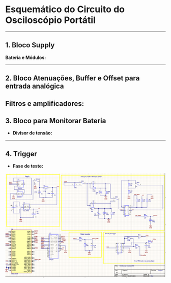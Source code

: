 # Esquemático do Circuito do Osciloscópio Portátil
---

## 1. Bloco Supply
**Bateria e Módulos:**

---

## 2. Bloco Atenuações, Buffer e Offset para entrada analógica
**Filtros e amplificadores:**
---

## 3. Bloco para Monitorar Bateria
- **Divisor de tensão:**

---

## 4. Trigger
- **Fase de teste:**

![Esquemático do Circuito](Schematic.png)

